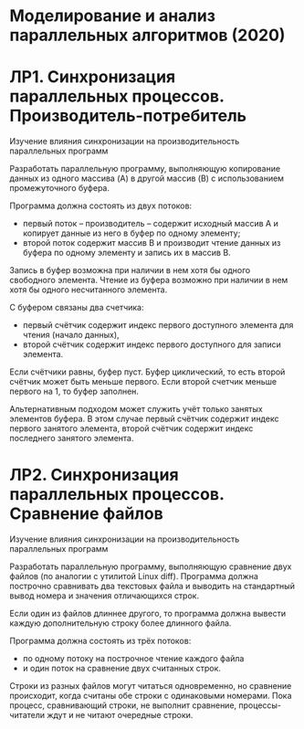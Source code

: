 ﻿# Моделирование и анализ параллельных алгоритмов (2020)

# ЛР1. Синхронизация параллельных процессов. Производитель-потребитель
Изучение влияния синхронизации на производительность параллельных программ

Разработать параллельную программу, выполняющую копирование данных из одного массива (A) в другой массив (B) с использованием промежуточного буфера. 

Программа должна состоять из двух потоков:
* первый поток – производитель – содержит исходный массив А и копирует данные из него в буфер по одному элементу;
* второй поток содержит массив В и производит чтение данных из буфера по одному элементу и запись их в массив В.

Запись в буфер возможна при наличии в нем хотя бы одного свободного элемента.
Чтение из буфера возможно при наличии в нем хотя бы одного несчитанного элемента. 

С буфером связаны два счетчика: 
* первый счётчик содержит индекс первого доступного элемента для чтения (начало данных), 
* второй счётчик содержит индекс первого доступного для записи элемента. 

Если счётчики равны, буфер пуст. Буфер циклический, то есть второй счётчик может быть меньше первого. Если второй счетчик меньше первого на 1, то буфер заполнен.

Альтернативным подходом может служить учёт только занятых элементов буфера. В этом случае первый счётчик содержит индекс первого занятого элемента, второй счётчик содержит индекс последнего занятого элемента.

# ЛР2. Синхронизация параллельных процессов. Сравнение файлов
Изучение влияния синхронизации на производительность параллельных программ

Разработать параллельную программу, выполняющую сравнение двух файлов (по аналогии с утилитой Linux diff). Программа должна построчно сравнивать два текстовых файла и выводить на стандартный вывод номера и значения отличающихся строк. 

Если один из файлов длиннее другого, то программа должна вывести каждую дополнительную строку более длинного файла. 

Программа должна состоять из трёх потоков: 
* по одному потоку на построчное чтение каждого файла 
* и один поток на сравнение двух считанных строк. 

Строки из разных файлов могут читаться одновременно, но сравнение происходит, когда считаны обе строки с одинаковыми номерами. Пока процесс, сравнивающий строки, не выполнит сравнение, процессы-читатели ждут и не читают очередные строки.
